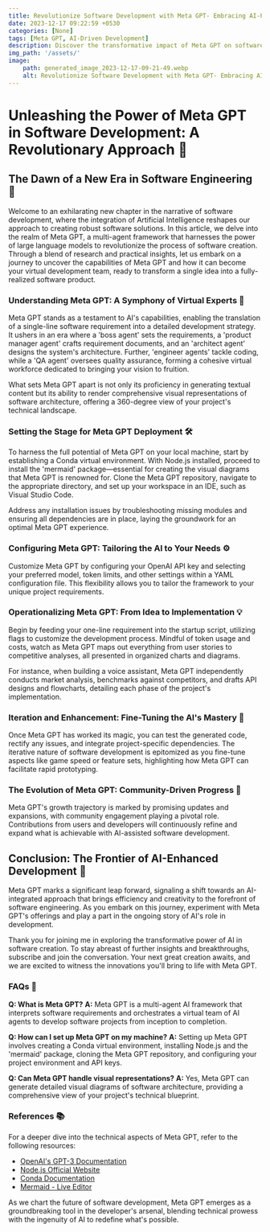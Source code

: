```yaml
---
title: Revolutionize Software Development with Meta GPT- Embracing AI-Powered Efficiency from Concept to Code
date: 2023-12-17 09:22:59 +0530
categories: [None]
tags: [Meta GPT, AI-Driven Development]
description: Discover the transformative impact of Meta GPT on software engineering. Dive into AI-driven development for seamless project creation, from concept to code.
img_path: '/assets/'
image:
    path: generated_image_2023-12-17-09-21-49.webp
    alt: Revolutionize Software Development with Meta GPT- Embracing AI-Powered Efficiency from Concept to Code
---
```


# Unleashing the Power of Meta GPT in Software Development: A Revolutionary Approach 🚀

## The Dawn of a New Era in Software Engineering 🌅

Welcome to an exhilarating new chapter in the narrative of software development, where the integration of Artificial Intelligence reshapes our approach to creating robust software solutions. In this article, we delve into the realm of Meta GPT, a multi-agent framework that harnesses the power of large language models to revolutionize the process of software creation. Through a blend of research and practical insights, let us embark on a journey to uncover the capabilities of Meta GPT and how it can become your virtual development team, ready to transform a single idea into a fully-realized software product.

### Understanding Meta GPT: A Symphony of Virtual Experts 🎼

Meta GPT stands as a testament to AI's capabilities, enabling the translation of a single-line software requirement into a detailed development strategy. It ushers in an era where a 'boss agent' sets the requirements, a 'product manager agent' crafts requirement documents, and an 'architect agent' designs the system's architecture. Further, 'engineer agents' tackle coding, while a 'QA agent' oversees quality assurance, forming a cohesive virtual workforce dedicated to bringing your vision to fruition.

What sets Meta GPT apart is not only its proficiency in generating textual content but its ability to render comprehensive visual representations of software architecture, offering a 360-degree view of your project's technical landscape.

### Setting the Stage for Meta GPT Deployment 🛠️

To harness the full potential of Meta GPT on your local machine, start by establishing a Conda virtual environment. With Node.js installed, proceed to install the 'mermaid' package—essential for creating the visual diagrams that Meta GPT is renowned for. Clone the Meta GPT repository, navigate to the appropriate directory, and set up your workspace in an IDE, such as Visual Studio Code.

Address any installation issues by troubleshooting missing modules and ensuring all dependencies are in place, laying the groundwork for an optimal Meta GPT experience.

### Configuring Meta GPT: Tailoring the AI to Your Needs ⚙️

Customize Meta GPT by configuring your OpenAI API key and selecting your preferred model, token limits, and other settings within a YAML configuration file. This flexibility allows you to tailor the framework to your unique project requirements.

### Operationalizing Meta GPT: From Idea to Implementation 💡

Begin by feeding your one-line requirement into the startup script, utilizing flags to customize the development process. Mindful of token usage and costs, watch as Meta GPT maps out everything from user stories to competitive analyses, all presented in organized charts and diagrams.

For instance, when building a voice assistant, Meta GPT independently conducts market analysis, benchmarks against competitors, and drafts API designs and flowcharts, detailing each phase of the project's implementation.

### Iteration and Enhancement: Fine-Tuning the AI's Mastery 🔧

Once Meta GPT has worked its magic, you can test the generated code, rectify any issues, and integrate project-specific dependencies. The iterative nature of software development is epitomized as you fine-tune aspects like game speed or feature sets, highlighting how Meta GPT can facilitate rapid prototyping.

### The Evolution of Meta GPT: Community-Driven Progress 🌱

Meta GPT's growth trajectory is marked by promising updates and expansions, with community engagement playing a pivotal role. Contributions from users and developers will continuously refine and expand what is achievable with AI-assisted software development.

## Conclusion: The Frontier of AI-Enhanced Development 🏁

Meta GPT marks a significant leap forward, signaling a shift towards an AI-integrated approach that brings efficiency and creativity to the forefront of software engineering. As you embark on this journey, experiment with Meta GPT's offerings and play a part in the ongoing story of AI's role in development.

Thank you for joining me in exploring the transformative power of AI in software creation. To stay abreast of further insights and breakthroughs, subscribe and join the conversation. Your next great creation awaits, and we are excited to witness the innovations you'll bring to life with Meta GPT.

### FAQs 🤔

**Q: What is Meta GPT?**
**A:** Meta GPT is a multi-agent AI framework that interprets software requirements and orchestrates a virtual team of AI agents to develop software projects from inception to completion.

**Q: How can I set up Meta GPT on my machine?**
**A:** Setting up Meta GPT involves creating a Conda virtual environment, installing Node.js and the 'mermaid' package, cloning the Meta GPT repository, and configuring your project environment and API keys.

**Q: Can Meta GPT handle visual representations?**
**A:** Yes, Meta GPT can generate detailed visual diagrams of software architecture, providing a comprehensive view of your project's technical blueprint.

### References 📚

For a deeper dive into the technical aspects of Meta GPT, refer to the following resources:
- [OpenAI's GPT-3 Documentation](https://beta.openai.com/docs/)
- [Node.js Official Website](https://nodejs.org/)
- [Conda Documentation](https://docs.conda.io/)
- [Mermaid - Live Editor](https://mermaid-js.github.io/mermaid-live-editor/)

As we chart the future of software development, Meta GPT emerges as a groundbreaking tool in the developer's arsenal, blending technical prowess with the ingenuity of AI to redefine what's possible.